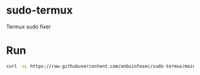 # sudo-termux
Termux sudo fixer

# Run

```bash
curl -sL https://raw.githubusercontent.com/anbuinfosec/sudo-termux/main/fix.sh | bash
```
